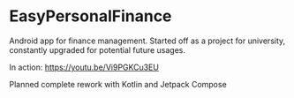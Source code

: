 # EasyPersonalFinance
Android app for finance management. Started off as a project for university, constantly upgraded for potential future usages.

In action: https://youtu.be/Vi9PGKCu3EU

Planned complete rework with Kotlin and Jetpack Compose
